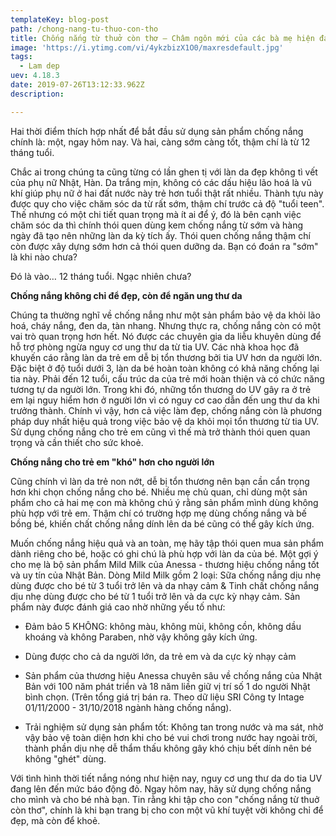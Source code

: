 ```yaml
---
templateKey: blog-post
path: /chong-nang-tu-thuo-con-tho
title: Chống nắng từ thuở còn thơ – Châm ngôn mới của các bà mẹ hiện đại
image: 'https://i.ytimg.com/vi/4ykzbizX1O0/maxresdefault.jpg' 
tags:
  - Lam dep
uev: 4.18.3
date: 2019-07-26T13:12:33.962Z
description:

---
```



Hai thời điểm thích hợp nhất để bắt đầu sử dụng sản phẩm chống nắng chính là: một, ngay hôm nay. Và hai, càng sớm càng tốt, thậm chí là từ 12 tháng tuổi.


Chắc ai trong chúng ta cũng từng có lần ghen tị với làn da đẹp không tì vết của phụ nữ Nhật, Hàn. Da trắng mịn, không có các dấu hiệu lão hoá là vũ khí giúp phụ nữ ở hai đất nước này trẻ hơn tuổi thật rất nhiều. Thành tựu này được quy cho việc chăm sóc da từ rất sớm, thậm chí trước cả độ "tuổi teen". Thế nhưng có một chi tiết quan trọng mà ít ai để ý, đó là bên cạnh việc chăm sóc da thì chính thói quen dùng kem chống nắng từ sớm và hàng ngày đã tạo nên những làn da kỳ tích ấy. Thói quen chống nắng thậm chí còn được xây dựng sớm hơn cả thói quen dưỡng da. Bạn có đoán ra "sớm" là khi nào chưa?

Đó là vào… 12 tháng tuổi. Ngạc nhiên chưa?

**Chống nắng không chỉ để đẹp, còn để ngăn ung thư da**

Chúng ta thường nghĩ về chống nắng như một sản phẩm bảo vệ da khỏi lão hoá, cháy nắng, đen da, tàn nhang. Nhưng thực ra, chống nắng còn có một vai trò quan trọng hơn hết. Nó được các chuyên gia da liễu khuyên dùng để hỗ trợ phòng ngừa nguy cơ ung thư da từ tia UV. Các nhà khoa học đã khuyến cáo rằng làn da trẻ em dễ bị tổn thương bởi tia UV hơn da người lớn. Đặc biệt ở độ tuổi dưới 3, làn da bé hoàn toàn không có khả năng chống lại tia này. Phải đến 12 tuổi, cấu trúc da của trẻ mới hoàn thiện và có chức năng tương tự da người lớn. Trong khi đó, những tổn thương do UV gây ra ở trẻ em lại nguy hiểm hơn ở người lớn vì có nguy cơ cao dẫn đến ung thư da khi trưởng thành. Chính vì vậy, hơn cả việc làm đẹp, chống nắng còn là phương pháp duy nhất hiệu quả trong việc bảo vệ da khỏi mọi tổn thương từ tia UV. Sử dụng chống nắng cho trẻ em cũng vì thế mà trở thành thói quen quan trọng và cần thiết cho sức khoẻ.

**Chống nắng cho trẻ em "khó" hơn cho người lớn**

Cũng chính vì làn da trẻ non nớt, dễ bị tổn thương nên bạn cần cẩn trọng hơn khi chọn chống nắng cho bé. Nhiều mẹ chủ quan, chỉ dùng một sản phẩm cho cả hai mẹ con mà không chú ý rằng sản phẩm mình dùng không phù hợp với trẻ em. Thậm chí có trường hợp mẹ dùng chống nắng và bế bồng bé, khiến chất chống nắng dính lên da bé cũng có thể gây kích ứng.

Muốn chống nắng hiệu quả và an toàn, mẹ hãy tập thói quen mua sản phẩm dành riêng cho bé, hoặc có ghi chú là phù hợp với làn da của bé. Một gợi ý cho mẹ là bộ sản phẩm Mild Milk của Anessa - thương hiệu chống nắng tốt và uy tín của Nhật Bản. Dòng Mild Milk gồm 2 loại: Sữa chống nắng dịu nhẹ dùng được cho bé từ 3 tuổi trở lên và da nhạy cảm & Tinh chất chống nắng dịu nhẹ dùng được cho bé từ 1 tuổi trở lên và da cực kỳ nhạy cảm. Sản phẩm này được đánh giá cao nhờ những yếu tố như:

- Đảm bảo 5 KHÔNG: không màu, không mùi, không cồn, không dầu khoáng và không Paraben, nhờ vậy không gây kích ứng.

- Dùng được cho cả da người lớn, da trẻ em và da cực kỳ nhạy cảm


- Sản phẩm của thương hiệu Anessa chuyên sâu về chống nắng của Nhật Bản với 100 năm phát triển và 18 năm liền giữ vị trí số 1 do người Nhật bình chọn. (Trên tổng giá trị bán ra. Theo dữ liệu SRI Công ty Intage 01/11/2000 - 31/10/2018 ngành hàng chống nắng).

- Trải nghiệm sử dụng sản phẩm tốt: Không tan trong nước và ma sát, nhờ vậy bảo vệ toàn diện hơn khi cho bé vui chơi trong nước hay ngoài trời, thành phần dịu nhẹ dễ thẩm thấu không gây khó chịu bết dính nên bé không "ghét" dùng.

Với tình hình thời tiết nắng nóng như hiện nay, nguy cơ ung thư da do tia UV đang lên đến mức báo động đỏ. Ngay hôm nay, hãy sử dụng chống nắng cho mình và cho bé nhà bạn. Tin rằng khi tập cho con "chống nắng từ thuở còn thơ", chính là khi bạn trang bị cho con một vũ khí tuyệt vời không chỉ để đẹp, mà còn để khoẻ.